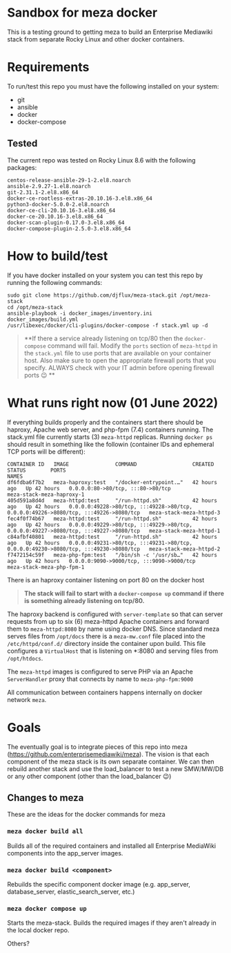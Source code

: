 # Sandbox for meza docker

This is a testing ground to getting meza to build an Enterprise Mediawiki
stack from separate Rocky Linux and other docker containers.

# Requirements

To run/test this repo you must have the following installed on your system:

* git
* ansible
* docker
* docker-compose

## Tested

The current repo was tested on Rocky Linux 8.6 with the following packages:

```
centos-release-ansible-29-1-2.el8.noarch
ansible-2.9.27-1.el8.noarch
git-2.31.1-2.el8.x86_64
docker-ce-rootless-extras-20.10.16-3.el8.x86_64
python3-docker-5.0.0-2.el8.noarch
docker-ce-cli-20.10.16-3.el8.x86_64
docker-ce-20.10.16-3.el8.x86_64
docker-scan-plugin-0.17.0-3.el8.x86_64
docker-compose-plugin-2.5.0-3.el8.x86_64
```

# How to build/test

If you have docker installed on your system you can test this repo by running
the following commands:

```
sudo git clone https://github.com/djflux/meza-stack.git /opt/meza-stack
cd /opt/meza-stack
ansible-playbook -i docker_images/inventory.ini docker_images/build.yml 
/usr/libexec/docker/cli-plugins/docker-compose -f stack.yml up -d
```


> **If there a service already listening on tcp/80 then the `docker-compose` 
> command will fail. Modify the `ports` section of `meza-httpd` in the `stack.yml`
> file to use ports that are available on your container host. Also make sure
> to open the appropriate firewall ports that you specify. ALWAYS check with 
> your IT admin before opening firewall ports :wink: **

# What runs right now (01 June 2022)

If everything builds properly and the containers start there should be haproxy,
Apache web server, and php-fpm (7.4) containers running. The stack.yml file
currently starts (3) `meza-httpd` replicas. Running `docker ps` should result
in something like the followin (container IDs and ephemeral TCP ports will be
different):

```
CONTAINER ID   IMAGE               COMMAND                  CREATED        STATUS        PORTS                                                                                  NAMES
df6fdba6f7b2   meza-haproxy:test   "/docker-entrypoint.…"   42 hours ago   Up 42 hours   0.0.0.0:80->80/tcp, :::80->80/tcp                                                      meza-stack-meza-haproxy-1
405d591a8d4d   meza-httpd:test     "/run-httpd.sh"          42 hours ago   Up 42 hours   0.0.0.0:49228->80/tcp, :::49228->80/tcp, 0.0.0.0:49226->8080/tcp, :::49226->8080/tcp   meza-stack-meza-httpd-3
fec4f0f74b67   meza-httpd:test     "/run-httpd.sh"          42 hours ago   Up 42 hours   0.0.0.0:49229->80/tcp, :::49229->80/tcp, 0.0.0.0:49227->8080/tcp, :::49227->8080/tcp   meza-stack-meza-httpd-1
c84afbf40801   meza-httpd:test     "/run-httpd.sh"          42 hours ago   Up 42 hours   0.0.0.0:49231->80/tcp, :::49231->80/tcp, 0.0.0.0:49230->8080/tcp, :::49230->8080/tcp   meza-stack-meza-httpd-2
f7472154c59f   meza-php-fpm:test   "/bin/sh -c '/usr/sb…"   42 hours ago   Up 42 hours   0.0.0.0:9090->9000/tcp, :::9090->9000/tcp                                              meza-stack-meza-php-fpm-1
```

There is an haproxy container listening on port 80 on the docker host 

> **The stack will fail to start with a `docker-compose up` command if there is 
> something already listening on tcp/80.**

The haproxy backend is configured with `server-template` so that can server
requests from up to six (6) meza-httpd Apache containers and forward them to
`meza-httpd:8080` by name using docker DNS. Since standard meza serves files
from `/opt/docs` there is a `meza-mw.conf` file placed into the `/etc/httpd/conf.d/`
directory inside the container upon build. This file configures a `VirtualHost`
that is listening on *:8080 and serving files from `/opt/htdocs`.

The `meza-httpd` images is configured to serve PHP via an Apache `ServerHandler`
proxy that connects by name to `meza-php-fpm:9000`

All communication between containers happens internally on docker network `meza`.

# Goals

The eventually goal is to integrate pieces of this repo into meza (https://github.com/enterprisemediawiki/meza). 
The vision is that each component of the meza stack is its own separate 
container. We can then rebuild another stack and use the load_balancer to
test a new SMW/MW/DB or any other component (other than the load_balancer :wink:)

## Changes to meza
These are the ideas for the docker commands for meza

### `meza docker build all`
Builds all of the required containers and installed all Enterprise MediaWiki components into the app_server images.

### `meza docker build <component>`
Rebuilds the specific component docker image (e.g. app_server, database_server, elastic_search_server, etc.)

### `meza docker compose up`
Starts the meza-stack. Builds the required images if they aren't already in the local docker repo.

Others?

